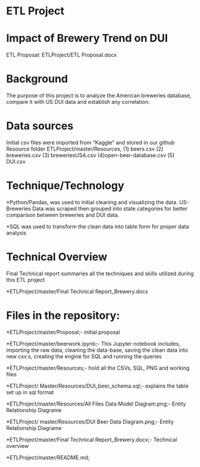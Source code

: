 # ETL Project
# Impact of Brewery Trend on DUI

ETL Proposal:	ETLProject/ETL Proposal.docx

# Background
The purpose of this project is to analyze the American breweries database, compare it with US DUI data and establish any correlation. 

# Data sources
Initial csv files were imported from “Kaggle” and stored in our github Resource folder ETLProject/master/Resources, 
(1) beers.csv    (2)  breweries.csv     (3) breweriesUSA.csv    (4)open-beer-database.csv    (5) DUI.csv

# Technique/Technology
*Python/Pandas, was used to initial cleaning and visualizing the data. US-Breweries Data was scraped then grouped into state categories for better comparison between breweries and DUI data.

*SQL was used to transform the clean data into table form for proper data analysis

# Technical Overview
Final Technical report summaries all the techniques and skills utilized during this ETL project

*ETLProject/master/Final Technical Report_Brewery.docx



# Files in the repository:

*ETLProject/master/Proposal;- initial proposal

*ETLProject/master/beerwork.ipynb;- This Jupyter notebook includes, importing the raw data, cleaning the data-base, saving the clean data into new csv.s, creating the engine for SQL and running the queries

*ETLProject/master/Resources;- hold all the CSVs, SQL, PNG and working files

*ETLProject/ Master/Resources/DUI_beer_schema.sql;- explains the table set up in sql format

*ETLProject/master/Resources/All Files Data Model Diagram.png;- Entity Relationship Diagrame

*ETLProject/ master/Resources/DUI Beer Data Diagram.png;- Entity Relationship Diagrame

*ETLProject/master/Final Technical Report_Brewery.docx;- Technical overview

*ETLProject/master/README.md; 



